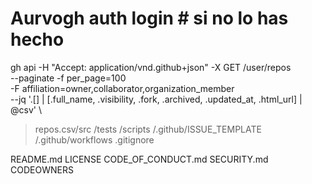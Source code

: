 # Aurvogh auth login  # si no lo has hecho
gh api -H "Accept: application/vnd.github+json" -X GET /user/repos \
  --paginate -f per_page=100 \
  -F affiliation=owner,collaborator,organization_member \
  --jq '.[] | [.full_name, .visibility, .fork, .archived, .updated_at, .html_url] | @csv' \
  > repos.csv/src
/tests
/scripts
/.github/ISSUE_TEMPLATE
/.github/workflows
.gitignore

README.md
LICENSE
CODE_OF_CONDUCT.md
SECURITY.md
CODEOWNERS